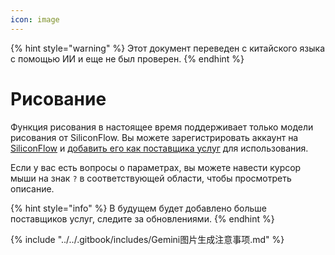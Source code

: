 ```yaml
---
icon: image
---
```


{% hint style="warning" %}
Этот документ переведен с китайского языка с помощью ИИ и еще не был проверен.
{% endhint %}

# Рисование

Функция рисования в настоящее время поддерживает только модели рисования от SiliconFlow. Вы можете зарегистрировать аккаунт на [SiliconFlow](https://www.siliconflow.cn/) и [добавить его как поставщика услуг](settings/providers.md) для использования.

Если у вас есть вопросы о параметрах, вы можете навести курсор мыши на знак `?` в соответствующей области, чтобы просмотреть описание.

{% hint style="info" %}
В будущем будет добавлено больше поставщиков услуг, следите за обновлениями.
{% endhint %}

{% include "../../.gitbook/includes/Gemini图片生成注意事项.md" %}